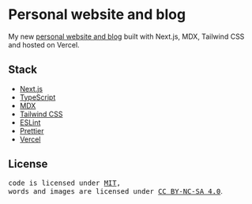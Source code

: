 # Personal website and blog

My new [personal website and blog](https://blog-next-brmgh0q46-cullyfung.vercel.app) built with Next.js, MDX, Tailwind CSS and hosted on Vercel.

## Stack

- [Next.js](https://nextjs.org)
- [TypeScript](https://www.typescriptlang.org)
- [MDX](https://github.com/hashicorp/next-mdx-remote)
- [Tailwind CSS](https://tailwindcss.com)
- [ESLint](https://eslint.org)
- [Prettier](https://prettier.io)
- [Vercel](http://vercel.com)

## License
<samp>code is licensed under <a href='./LICENSE'>MIT</a>,<br> words and images are licensed under <a href='https://creativecommons.org/licenses/by-nc-sa/4.0/'>CC BY-NC-SA 4.0</a></samp>.